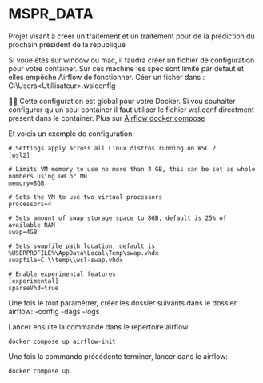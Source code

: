 # MSPR_DATA
Projet visant à créer un traitement et un traitement pour de la prédiction du prochain président de la république

Si voue êtes sur window ou mac, il faudra créer un fichier de configuration pour votre container.
Sur ces machine les spec sont limité par defaut et elles empêche Airflow de fonctionner. 
Céer un ficher dans : C:\Users\<Utillisateur>\.wslconfig

🚨🚨 Cette configuration est global pour votre Docker. Si vou souhaiter configurer qu'un seul container il faut utiliser le fichier wsl.conf directment present dans le container. Plus sur [Airflow docker compose](https://learn.microsoft.com/en-us/windows/wsl/wsl-config#wslconf)

Et voicis un exemple de configuration:
```bash:
# Settings apply across all Linux distros running on WSL 2
[wsl2]

# Limits VM memory to use no more than 4 GB, this can be set as whole numbers using GB or MB
memory=8GB 

# Sets the VM to use two virtual processors
processors=4

# Sets amount of swap storage space to 8GB, default is 25% of available RAM
swap=4GB

# Sets swapfile path location, default is %USERPROFILE%\AppData\Local\Temp\swap.vhdx
swapfile=C:\\temp\\wsl-swap.vhdx

# Enable experimental features
[experimental]
sparseVhd=true
```

Une fois le tout paramétrer, créer les dossier suivants dans le dossier airflow:
-config
-dags
-logs

Lancer ensuite la commande dans le repertoire airflow:
```
docker compose up airflow-init
```

Une fois la commande précédente terminer, lancer dans le airflow:
```
docker compose up
```